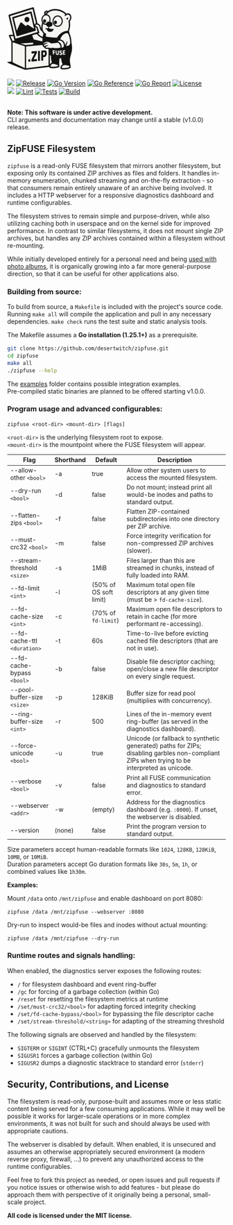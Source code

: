 <div align="left">
    <img alt="Logo" src="assets/zipfuse.png" width="150">
    <br><br>
    <img src="https://img.shields.io/badge/.zip-%E2%99%A5_FUSE-red">
    <a href="https://github.com/desertwitch/zipfuse/tags" target="_blank"><img alt="Release" src="https://img.shields.io/github/tag/desertwitch/zipfuse.svg"></a>
    <a href="https://go.dev/"><img alt="Go Version" src="https://img.shields.io/badge/go-%3E%3D%201.25.1-%23007d9c" target="_blank"></a>
    <a href="https://pkg.go.dev/github.com/desertwitch/zipfuse" target="_blank"><img alt="Go Reference" src="https://pkg.go.dev/badge/github.com/desertwitch/zipfuse.svg"></a>
    <a href="https://goreportcard.com/report/github.com/desertwitch/zipfuse" target="_blank"><img alt="Go Report" src="https://goreportcard.com/badge/github.com/desertwitch/zipfuse"></a>
    <a href="./LICENSE" target="_blank"><img alt="License" src="https://img.shields.io/github/license/desertwitch/zipfuse"></a>
    <br>
    <a href="https://codecov.io/gh/desertwitch/zipfuse" target="_blank"><img src="https://codecov.io/gh/desertwitch/zipfuse/graph/badge.svg?token=SENW4W2GQL"/></a>
    <a href="https://github.com/desertwitch/zipfuse/actions/workflows/golangci-lint.yml" target="_blank"><img alt="Lint" src="https://github.com/desertwitch/zipfuse/actions/workflows/golangci-lint.yml/badge.svg"></a>
    <a href="https://github.com/desertwitch/zipfuse/actions/workflows/golang-tests.yml" target="_blank"><img alt="Tests" src="https://github.com/desertwitch/zipfuse/actions/workflows/golang-tests.yml/badge.svg"></a>
    <a href="https://github.com/desertwitch/zipfuse/actions/workflows/golang-build.yml" target="_blank"><img alt="Build" src="https://github.com/desertwitch/zipfuse/actions/workflows/golang-build.yml/badge.svg"></a>
</div><br>

**Note: This software is under active development.**  
CLI arguments and documentation may change until a stable (v1.0.0) release.

## ZipFUSE Filesystem

`zipfuse` is a read-only FUSE filesystem that mirrors another filesystem, but
exposing only its contained ZIP archives as files and folders. It handles
in-memory enumeration, chunked streaming and on-the-fly extraction - so that
consumers remain entirely unaware of an archive being involved. It includes a
HTTP webserver for a responsive diagnostics dashboard and runtime configurables.

The filesystem strives to remain simple and purpose-driven, while also utilizing
caching both in userspace and on the kernel side for improved performance. In
contrast to similar filesystems, it does not mount single ZIP archives, but
handles any ZIP archives contained within a filesystem without re-mounting.

While initially developed entirely for a personal need and being [used with
photo albums](./examples/zipgallery), it is organically growing into a far more
general-purpose direction, so that it can be useful for other applications also.

### Building from source:

To build from source, a `Makefile` is included with the project's source code.
Running `make all` will compile the application and pull in any necessary
dependencies. `make check` runs the test suite and static analysis tools.

The Makefile assumes a **Go installation (1.25.1+)** as a prerequisite.

```bash
git clone https://github.com/desertwitch/zipfuse.git
cd zipfuse
make all
./zipfuse --help
```

The [examples](./examples) folder contains possible integration examples.  
Pre-compiled static binaries are planned to be offered starting v1.0.0.

### Program usage and advanced configurables:

    zipfuse <root-dir> <mount-dir> [flags]

`<root-dir>` is the underlying filesystem root to expose.  
`<mount-dir>` is the mountpoint where the FUSE filesystem will appear.

| Flag | Shorthand | Default | Description |
|------|-----------|---------|-------------|
| --allow-other `<bool>` | -a | true | Allow other system users to access the mounted filesystem. |
| --dry-run `<bool>` | -d | false | Do not mount; instead print all would-be inodes and paths to standard output. |
| --flatten-zips `<bool>` | -f | false | Flatten ZIP-contained subdirectories into one directory per ZIP archive. |
| --must-crc32 `<bool>` | -m | false | Force integrity verification for non-compressed ZIP archives (slower). |
| --stream-threshold `<size>` | -s | 1MiB | Files larger than this are streamed in chunks, instead of fully loaded into RAM. |
| --fd-limit `<int>` | -l | (50% of OS soft limit) | Maximum total open file descriptors at any given time (must be > `fd-cache-size`). |
| --fd-cache-size `<int>` | -c | (70% of `fd-limit`) | Maximum open file descriptors to retain in cache (for more performant re-accessing). |
| --fd-cache-ttl `<duration>` | -t | 60s | Time-to-live before evicting cached file descriptors (that are not in use). |
| --fd-cache-bypass `<bool>` | -b | false | Disable file descriptor caching; open/close a new file descriptor on every single request. |
| --pool-buffer-size `<size>` | -p | 128KiB | Buffer size for read pool (multiplies with concurrency). |
| --ring-buffer-size `<int>` | -r | 500 | Lines of the in-memory event ring-buffer (as served in the diagnostics dashboard). |
| --force-unicode `<bool>` | -u | true | Unicode (or fallback to synthetic generated) paths for ZIPs; disabling garbles non-compliant ZIPs when trying to be interpreted as unicode. |
| --verbose `<bool>` | -v | false | Print all FUSE communication and diagnostics to standard error. |
| --webserver `<addr>` | -w | (empty) | Address for the diagnostics dashboard (e.g. `:8000`). If unset, the webserver is disabled. |
| --version | (none) | false | Print the program version to standard output. |

Size parameters accept human-readable formats like `1024`, `128KB`, `128KiB`, `10MB`, or `10MiB`.  
Duration parameters accept Go duration formats like `30s`, `5m`, `1h`, or combined values like `1h30m`.

**Examples:**

Mount `/data` onto `/mnt/zipfuse` and enable dashboard on port 8080:

    zipfuse /data /mnt/zipfuse --webserver :8080

Dry-run to inspect would-be files and inodes without actual mounting:

    zipfuse /data /mnt/zipfuse --dry-run

### Runtime routes and signals handling:

When enabled, the diagnostics server exposes the following routes:
- `/` for filesystem dashboard and event ring-buffer
- `/gc` for forcing of a garbage collection (within Go)
- `/reset` for resetting the filesystem metrics at runtime
- `/set/must-crc32/<bool>` for adapting forced integrity checking
- `/set/fd-cache-bypass/<bool>` for bypassing the file descriptor cache
- `/set/stream-threshold/<string>` for adapting of the streaming threshold

The following signals are observed and handled by the filesystem:
- `SIGTERM` or `SIGINT` (CTRL+C) gracefully unmounts the filesystem
- `SIGUSR1` forces a garbage collection (within Go)
- `SIGUSR2` dumps a diagnostic stacktrace to standard error (`stderr`)

## Security, Contributions, and License

The filesystem is read-only, purpose-built and assumes more or less static
content being served for a few consuming applications. While it may well be
possible it works for larger-scale operations or in more complex environments,
it was not built for such and should always be used with appropriate cautions.

The webserver is disabled by default. When enabled, it is unsecured and assumes
an otherwise appropriately secured environment (a modern reverse proxy,
firewall, ...) to prevent any unauthorized access to the runtime configurables.

Feel free to fork this project as needed, or open issues and pull requests if
you notice issues or otherwise wish to add features - but please do approach
them with perspective of it originally being a personal, small-scale project.

**All code is licensed under the MIT license.**
